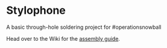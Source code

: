 # Stylophone
A basic through-hole soldering project for #operationsnowball

Head over to the Wiki for the [assembly guide](https://github.com/PancakeLegend/Stylophone/wiki/Assembly-Guide).
